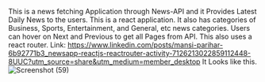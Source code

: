 This is a news fetching Application through News-API and it Provides Latest Daily News to the users. This is a react application. It also has categories of Business, Sports, Entertainment, and General, etc news categories. Users can hover on Next and Previous to get all Pages from API. This also uses a react router.
Link: https://www.linkedin.com/posts/mansi-parihar-6b92771b3_newsapp-reactjs-reactrouter-activity-7126213022859112448-8UUC?utm_source=share&utm_medium=member_desktop
It Looks like this.
![Screenshot (59)](https://github.com/MansiSinghP/newsapp/assets/72659754/7282ad97-d001-4828-8627-714cd8cea657)
